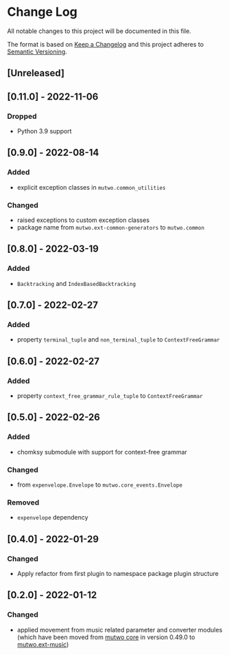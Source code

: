 # Change Log

All notable changes to this project will be documented in this file.

The format is based on [Keep a Changelog](http://keepachangelog.com/)
and this project adheres to [Semantic Versioning](http://semver.org/).

## [Unreleased]

## [0.11.0] - 2022-11-06

### Dropped
- Python 3.9 support


## [0.9.0] - 2022-08-14

### Added
- explicit exception classes in `mutwo.common_utilities`

### Changed
- raised exceptions to custom exception classes
- package name from `mutwo.ext-common-generators` to `mutwo.common`


## [0.8.0] - 2022-03-19

### Added
- `Backtracking` and `IndexBasedBacktracking`


## [0.7.0] - 2022-02-27

### Added
- property `terminal_tuple` and `non_terminal_tuple` to `ContextFreeGrammar`


## [0.6.0] - 2022-02-27

### Added
- property `context_free_grammar_rule_tuple` to `ContextFreeGrammar`


## [0.5.0] - 2022-02-26

### Added
- chomksy submodule with support for context-free grammar

### Changed
- from `expenvelope.Envelope` to `mutwo.core_events.Envelope`

### Removed
- `expenvelope` dependency


## [0.4.0] - 2022-01-29

### Changed
- Apply refactor from first plugin to namespace package plugin structure


## [0.2.0] - 2022-01-12

### Changed
- applied movement from music related parameter and converter modules (which have been moved from [mutwo core](https://github.com/mutwo-org/mutwo) in version 0.49.0 to [mutwo.ext-music](https://github.com/mutwo-org/mutwo.ext-music))

